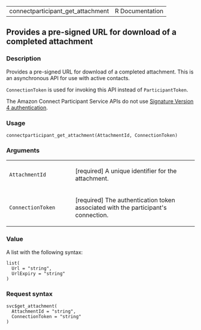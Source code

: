<table style="width: 100%;">
<tbody>
<tr class="odd">
<td>connectparticipant_get_attachment</td>
<td style="text-align: right;">R Documentation</td>
</tr>
</tbody>
</table>

## Provides a pre-signed URL for download of a completed attachment

### Description

Provides a pre-signed URL for download of a completed attachment. This
is an asynchronous API for use with active contacts.

`ConnectionToken` is used for invoking this API instead of
`ParticipantToken`.

The Amazon Connect Participant Service APIs do not use [Signature
Version 4
authentication](https://docs.aws.amazon.com/IAM/latest/UserGuide/reference_aws-signing.html).

### Usage

    connectparticipant_get_attachment(AttachmentId, ConnectionToken)

### Arguments

<table>
<colgroup>
<col style="width: 35%" />
<col style="width: 65%" />
</colgroup>
<tbody>
<tr class="odd">
<td><code
id="connectparticipant_get_attachment_:_AttachmentId">AttachmentId</code></td>
<td><p>[required] A unique identifier for the attachment.</p></td>
</tr>
<tr class="even">
<td><code
id="connectparticipant_get_attachment_:_ConnectionToken">ConnectionToken</code></td>
<td><p>[required] The authentication token associated with the
participant's connection.</p></td>
</tr>
</tbody>
</table>

### Value

A list with the following syntax:

    list(
      Url = "string",
      UrlExpiry = "string"
    )

### Request syntax

    svc$get_attachment(
      AttachmentId = "string",
      ConnectionToken = "string"
    )
